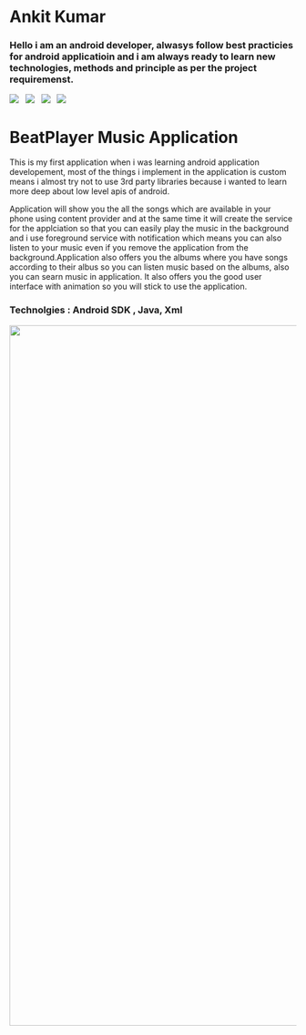 # Ankit Kumar

### Hello i am an android developer, alwasys follow best practicies for android applicatioin and i am always ready to learn new technologies, methods and principle as per the project requiremenst.

<a href="https://drive.google.com/file/d/1OMCee0lKOHYEGvpuSzuzYnTXFqikRV_A/view?usp=drivesdk" download><img src="https://img.shields.io/badge/Download-Resume-ff69b4.svg?style=for-the-badge&logo=codeigniter&logoColor=white"></a>&nbsp;&nbsp;&nbsp;<a href="mailto:ankit.loma@gmail.com"><img src="https://img.shields.io/badge/Email-ankit-8056d5.svg?style=for-the-badge&logo=minutemailer&logoColor=white"></a>&nbsp;&nbsp;&nbsp;<a href="https://www.linkedin.com/in/ankit-kumar-02a32a14b/" target="_blank"><img src="https://img.shields.io/badge/linkedin-Ankit-blue.svg?style=for-the-badge&logo=linkedin&logoColor=white" ></a>&nbsp;&nbsp;&nbsp;<a href="https://www.instagram.com/ak_sparrow007/" target="_blank"><img src="https://img.shields.io/badge/instagram-AK_Sparrow007-red.svg?style=for-the-badge&logo=instagram&logoColor=white"></a>


# BeatPlayer Music Application

This is my first application when i was learning android application developement, most of the things i implement in the application is custom means i almost try not to use 3rd party libraries because i wanted to learn more deep about low level apis of android.


Application will show you the all the songs which are available in your phone using content provider and at the same time it will create the service for the applciation so that you can easily play the music in the background and i use foreground service with notification which means you can also listen to your music even if you remove the application from the background.Application also offers you the albums where you have songs according to their albus so you can listen music based on the albums, also you can searn music in application. It also offers you the good user interface with animation so you will stick to use the application.

### Technolgies : Android SDK , Java, Xml

<p align="center">
<img src="images/Artboard – 1@2x.png" width="1230"  title="Music Application">
</p>
